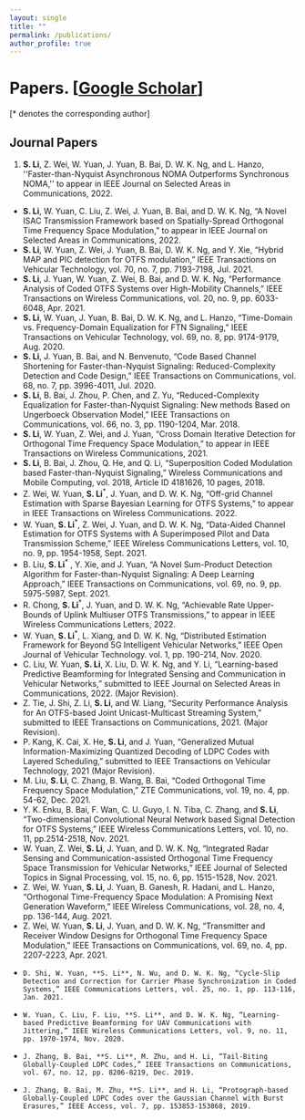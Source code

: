 ```yaml
---
layout: single
title: ""
permalink: /publications/
author_profile: true
---
```

# <i class="fa fa-fw fa-paste"></i> Papers. [[Google Scholar](https://scholar.google.com/citations?user=ZNBcLIkAAAAJ&hl=en)] #
[* denotes the corresponding author]

## Journal Papers ##
  1. **S. Li**, Z. Wei, W. Yuan, J. Yuan, B. Bai, D. W. K. Ng, and L. Hanzo, ''Faster-than-Nyquist Asynchronous NOMA Outperforms Synchronous NOMA,'' to appear in IEEE Journal on Selected Areas in Communications, 2022.
  *  **S. Li**, W. Yuan, C. Liu, Z. Wei, J. Yuan, B. Bai, and D. W. K. Ng, “A Novel ISAC Transmission Framework based on Spatially-Spread Orthogonal Time Frequency Space Modulation,” to appear in IEEE Journal on Selected Areas in Communications, 2022.
  *  **S. Li**, W. Yuan, Z. Wei, J. Yuan, B. Bai, D. W. K. Ng, and Y. Xie, “Hybrid MAP and PIC detection for OTFS modulation,” IEEE Transactions on Vehicular Technology, vol. 70, no. 7, pp. 7193-7198, Jul. 2021.
  *  **S. Li**, J. Yuan, W. Yuan, Z. Wei, B. Bai, and D. W. K. Ng, “Performance Analysis of Coded OTFS Systems over High-Mobility Channels,” IEEE Transactions on Wireless Communications, vol. 20, no. 9, pp. 6033-6048, Apr. 2021.
  *   **S. Li**, W. Yuan, J. Yuan, B. Bai, D. W. K. Ng, and L. Hanzo, “Time-Domain vs. Frequency-Domain Equalization for FTN Signaling,” IEEE Transactions on Vehicular Technology, vol. 69, no. 8, pp. 9174-9179, Aug. 2020.
  *   **S. Li**, J. Yuan, B. Bai, and N. Benvenuto, “Code Based Channel Shortening for Faster-than-Nyquist Signaling: Reduced-Complexity Detection and Code Design,” IEEE Transactions on Communications, vol. 68, no. 7, pp. 3996-4011, Jul. 2020.
  *   **S. Li**, B. Bai, J. Zhou, P. Chen, and Z. Yu, “Reduced-Complexity Equalization for Faster-than-Nyquist Signaling: New methods Based on Ungerboeck Observation Model,” IEEE Transactions on Communications, vol. 66, no. 3, pp. 1190-1204, Mar. 2018.
  *    **S. Li**, W. Yuan, Z. Wei, and J. Yuan, “Cross Domain Iterative Detection for Orthogonal Time Frequency Space Modulation,” to appear in IEEE Transactions on Wireless Communications, 2021.
  *    **S. Li**, B. Bai, J. Zhou, Q. He, and Q. Li, “Superposition Coded Modulation based Faster-than-Nyquist Signaling,” Wireless Communications and Mobile Computing, vol. 2018, Article ID 4181626, 10 pages, 2018.
  *    Z. Wei, W. Yuan, **S. Li**<sup>*</sup>, J. Yuan, and D. W. K. Ng, “Off-grid Channel Estimation with Sparse Bayesian Learning for OTFS Systems,” to appear in IEEE Transactions on Wireless Communications. 2022.
  *    W. Yuan, **S. Li**<sup>*</sup>, Z. Wei, J. Yuan, and D. W. K. Ng, “Data-Aided Channel Estimation for OTFS Systems with A Superimposed Pilot and Data Transmission Scheme,” IEEE Wireless Communications Letters, vol. 10, no. 9, pp. 1954-1958, Sept. 2021.
  *    B. Liu, **S. Li**<sup>*</sup> , Y. Xie, and J. Yuan, “A Novel Sum-Product Detection Algorithm for Faster-than-Nyquist Signaling: A Deep Learning Approach,” IEEE Transactions on Communications, vol. 69, no. 9, pp. 5975-5987, Sept. 2021.
  *    R. Chong, **S. Li**<sup>*</sup>, J. Yuan, and D. W. K. Ng, “Achievable Rate Upper-Bounds of Uplink Multiuser OTFS Transmissions,” to appear in IEEE Wireless Communications Letters, 2022.
  *    W. Yuan, **S. Li**<sup>*</sup>, L. Xiang, and D. W. K. Ng, “Distributed Estimation Framework for Beyond 5G Intelligent Vehicular Networks,” IEEE Open Journal of Vehicular Technology. vol. 1, pp. 190-214, Nov. 2020.
  *    C. Liu, W. Yuan, **S. Li**, X. Liu, D. W. K. Ng, and Y. Li, “Learning-based Predictive Beamforming for Integrated Sensing and Communication in Vehicular Networks,” submitted to IEEE Journal on Selected Areas in Communications, 2022. (Major Revision).
  *    Z. Tie, J. Shi, Z. Li, **S. Li**, and W. Liang, “Security Performance Analysis for An OTFS-based Joint Unicast-Multicast Streaming System,” submitted to IEEE Transactions on Communications, 2021. (Major Revision).
  *    P. Kang, K. Cai, X. He, **S. Li**, and J. Yuan, “Generalized Mutual Information-Maximizing Quantized Decoding of LDPC Codes with Layered Scheduling,” submitted to IEEE Transactions on Vehicular Technology, 2021 (Major Revision).
  *    M. Liu, **S. Li**, C. Zhang, B. Wang, B. Bai, “Coded Orthogonal Time Frequency Space Modulation,” ZTE Communications, vol. 19, no. 4, pp. 54-62, Dec. 2021.
  *    Y. K. Enku, B. Bai, F. Wan, C. U. Guyo, I. N. Tiba, C. Zhang, and **S. Li**, “Two-dimensional Convolutional Neural Network based Signal Detection for OTFS Systems,” IEEE Wireless Communications Letters, vol. 10, no. 11, pp.2514-2518, Nov. 2021.
  *    W. Yuan, Z. Wei, **S. Li**, J. Yuan, and D. W. K. Ng, “Integrated Radar Sensing and Communication-assisted Orthogonal Time Frequency Space Transmission for Vehicular Networks,” IEEE Journal of Selected Topics in Signal Processing, vol. 15, no. 6, pp. 1515-1528, Nov. 2021.
  *    Z. Wei, W. Yuan, **S. Li**, J. Yuan, B. Ganesh, R. Hadani, and L. Hanzo, “Orthogonal Time-Frequency Space Modulation: A Promising Next Generation Waveform,” IEEE Wireless Communications, vol. 28, no. 4, pp. 136-144, Aug. 2021.
  *    Z. Wei, W. Yuan, **S. Li**, J. Yuan, and D. W. K. Ng, “Transmitter and Receiver Window Designs for Orthogonal Time Frequency Space Modulation,” IEEE Transactions on Communications, vol. 69, no. 4, pp. 2207-2223, Apr. 2021.
  *     D. Shi, W. Yuan, **S. Li**, N. Wu, and D. W. K. Ng, “Cycle-Slip Detection and Correction for Carrier Phase Synchronization in Coded Systems,” IEEE Communications Letters, vol. 25, no. 1, pp. 113-116, Jan. 2021.
  *     W. Yuan, C. Liu, F. Liu, **S. Li**, and D. W. K. Ng, “Learning-based Predictive Beamforming for UAV Communications with Jittering,” IEEE Wireless Communications Letters, vol. 9, no. 11, pp. 1970-1974, Nov. 2020.
  *     J. Zhang, B. Bai, **S. Li**, M. Zhu, and H. Li, “Tail-Biting Globally-Coupled LDPC Codes,” IEEE Transactions on Communications, vol. 67, no. 12, pp. 8206-8219, Dec. 2019.
  *     J. Zhang, B. Bai, M. Zhu, **S. Li**, and H. Li, “Protograph-based Globally-Coupled LDPC Codes over the Gaussian Channel with Burst Erasures,” IEEE Access, vol. 7, pp. 153853-153868, 2019.

